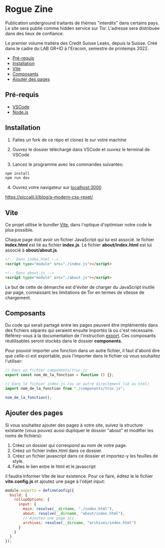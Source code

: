 # Rogue Zine

Publication underground traitants de thèmes "interdits" dans certains pays. Le site sera publié comme hidden service sur Tor. L'adresse sera distribuée dans des lieux de confiance.

Le premier volume traitera des Credit Suisse Leaks, depuis la Suisse. Créé dans le cadre du LAB GR+ID à l'Eracom, semestre de printemps 2022.

- [Pré-requis](#pré-requis)
- [Installation](#installation)
- [Vite](#vite)
- [Composants](#composants)
- [Ajouter des pages](#ajouter-des-pages)

## Pré-requis

- [VSCode](https://code.visualstudio.com)
- [Node.js](https://nodejs.org/en/)

## Installation

1. Faites un fork de ce répo et clonez le sur votre machine

2. Ouvrez le dossier téléchargé dans VSCode et ouvrez le terminal de VSCode

3. Lancez le programme avec les commandes suivantes:

```bash
npm install
npm run dev
```

4. Ouvrez votre navigateur sur [localhost:3000](http://localhost:3000)

https://piccalil.li/blog/a-modern-css-reset/

## Vite

Ce projet utilise le bundler [Vite](https://vitejs.dev), dans l'optique d'optimiser notre code le plus possible.

Chaque page doit avoir un fichier JavaScript qui lui est associé. le fichier **index.html** est lié au fichier **index.js**. Le fichier **about/index.html** est lui associé à **about/about.js**.

```html
<!-- Dans index.html -->
<script type="module" src="./index.js"></script>

<!-- Dans about.js -->
<script type="module" src="./about.js"></script>
```

Le but de cette de démarche est d'éviter de charger du JavaScript inutile par page, connaissant les limitations de Tor en termes de vitesse de chargement.

## Composants

Du code qui serait partagé entre les pages peuvent être implémentés dans des fichiers séparés qui seraient ensuite importés là où c'est nécessaire. Référez-vous à la documentation de l'instruction [export](https://developer.mozilla.org/fr/docs/web/javascript/reference/statements/export). Ces composants réutilisables seront stockés dans le dossier **components**.

Pour pouvoir importer une fonction dans un autre fichier, il faut d'abord dire que celle-ci est exportable, puis l'importer dans le fichier où vous souhaitez l'utiliser:

```javascript
// Dans un fichier components/truc.js
export const nom_de_la_fonction = function () {};

// Dans le fichier index.js (ou un autre directement lié au html)
import nom_de_la_fonction from "./components/truc.js";

nom_de_la_fonction();
```

## Ajouter des pages

Si vous souhaitez ajouter des pages à votre site, suivez la structure existante (vous pouvez aussi dupliquer le dossier "about" et modifier les noms de fichiers):

1. Créez un dossier qui correspond au nom de votre page.
2. Créez un fichier index.html dans ce dossier.
3. Créez un fichier javascript dans ce dossier et importez-y les feuilles de style.
4. Faites le lien entre le html et le javascript

il faudra informer Vite de leur existence. Pour ce faire, éditez le le fichier **vite.config.js** et ajoutez une page à l'objet input:

```javascript
module.exports = defineConfig({
  build: {
    rollupOptions: {
      input: {
        main: resolve(__dirname, "./index.html"),
        about: resolve(__dirname, "about/index.html"),
        // Ajoutez une page ici
        archives: resolve(__dirname, "archives/index.html")
      }
    }
  }
});
```
